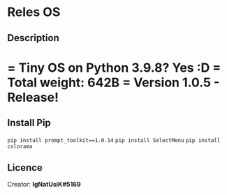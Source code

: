 # Reles OS

## Description
= Tiny OS on Python 3.9.8? Yes :D
= Total weight: 642B
= Version 1.0.5 - Release!
=

## Install Pip
`pip install prompt_toolkit==1.0.14`
`pip install SelectMenu`
`pip install colorama`

## Licence
Creator: **IgNatUsiK#5169**
